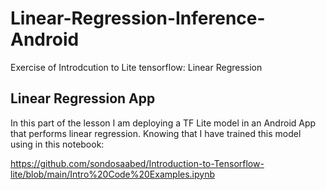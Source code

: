 # Linear-Regression-Inference-Android
Exercise of Introdcution to Lite tensorflow: Linear Regression

## Linear Regression App

In this part of the lesson I am deploying a TF Lite model in an Android App that performs linear regression. Knowing that I have trained this model using in this notebook:

https://github.com/sondosaabed/Introduction-to-Tensorflow-lite/blob/main/Intro%20Code%20Examples.ipynb 
